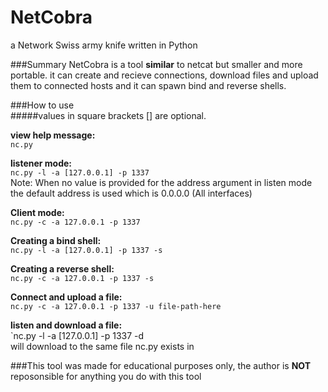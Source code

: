 # NetCobra
a Network Swiss army knife written in Python

###Summary
NetCobra is a tool **similar** to netcat but smaller and more portable.
it can create and recieve connections, download files and upload them to connected hosts and it can spawn bind and reverse shells.  
    
###How to use  
#####values in square brackets [] are optional.  
  
**view help message:**  
`nc.py`  

**listener mode:**    
`nc.py -l -a [127.0.0.1] -p 1337`  
Note: When no value is provided for the address argument in listen mode the default address is used which is 0.0.0.0 (All interfaces)  

**Client mode:**  
`nc.py -c -a 127.0.0.1 -p 1337`    

**Creating a bind shell:**  
`nc.py -l -a [127.0.0.1] -p 1337 -s`  
  
**Creating a reverse shell:**  
`nc.py -c -a 127.0.0.1 -p 1337 -s`  
  
**Connect and upload a file:**  
`nc.py -c -a 127.0.0.1 -p 1337 -u file-path-here`  
  
**listen and download a file:**  
`nc.py -l -a [127.0.0.1] -p 1337 -d  
will download to the same file nc.py exists in
  
###This tool was made for educational purposes only, the author is **NOT** reposonsible for anything you do with this tool
